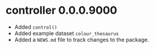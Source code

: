 # controller 0.0.0.9000

* Added `control()`
* Added example dataset `colour_thesaurus`
* Added a `NEWS.md` file to track changes to the package.
